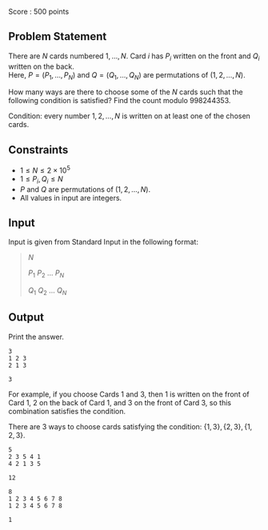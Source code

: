 Score : $500$ points

## Problem Statement

There are $N$ cards numbered $1,\ldots,N$.  Card $i$ has $P_i$ written on the front and $Q_i$ written on the back.<br>
Here, $P=(P_1,\ldots,P_N)$ and $Q=(Q_1,\ldots,Q_N)$ are permutations of $(1, 2, \dots, N)$.

How many ways are there to choose some of the $N$ cards such that the following condition is satisfied?  Find the count modulo $998244353$.

Condition: every number $1,2,\ldots,N$ is written on at least one of the chosen cards.

## Constraints

- $1 \leq N \leq 2\times 10^5$
- $1 \leq P_i,Q_i \leq N$
- $P$ and $Q$ are permutations of $(1, 2, \dots, N)$.
- All values in input are integers.

## Input

Input is given from Standard Input in the following format:

> $N$
> 
> $P_1$ $P_2$ $\ldots$ $P_N$
> 
> $Q_1$ $Q_2$ $\ldots$ $Q_N$

## Output

Print the answer.  

```input1
3
1 2 3
2 1 3
```

```output1
3
```

For example, if you choose Cards $1$ and $3$, then $1$ is written on the front of Card $1$, $2$ on the back of Card $1$, and $3$ on the front of Card $3$, so this combination satisfies the condition.

There are $3$ ways to choose cards satisfying the condition: $\{1,3\},\{2,3\},\{1,2,3\}$.

```input2
5
2 3 5 4 1
4 2 1 3 5
```

```output2
12
```

```input3
8
1 2 3 4 5 6 7 8
1 2 3 4 5 6 7 8
```

```output3
1
```